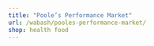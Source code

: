 ```yaml
---
title: "Poole’s Performance Market"
url: /wabash/pooles-performance-market/
shop: health food
---
```

